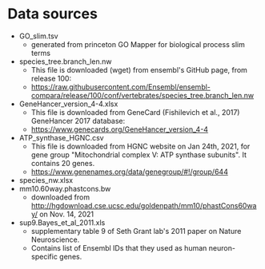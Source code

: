 # Data sources #
* GO_slim.tsv
	* generated from princeton GO Mapper for biological process slim terms
* species_tree.branch_len.nw
	* This file is downloaded (wget) from ensembl's GitHub page, from release 100:
	* https://raw.githubusercontent.com/Ensembl/ensembl-compara/release/100/conf/vertebrates/species_tree.branch_len.nw
* GeneHancer_version_4-4.xlsx
	* This file is downloaded from GeneCard (Fishilevich et al., 2017) GeneHancer 2017 database: 
	* https://www.genecards.org/GeneHancer_version_4-4
* ATP_synthase_HGNC.csv
	* This file is downloaded from HGNC website on Jan 24th, 2021, for gene group "Mitochondrial complex V: ATP synthase subunits". It contains 20 genes. 
	* https://www.genenames.org/data/genegroup/#!/group/644
* species_nw.xlsx
* mm10.60way.phastcons.bw
	* downloaded from http://hgdownload.cse.ucsc.edu/goldenpath/mm10/phastCons60way/ on Nov. 14, 2021 
* sup9.Bayes_et_al_2011.xls
	* supplementary table 9 of Seth Grant lab's 2011 paper on Nature Neuroscience. 
	* Contains list of Ensembl IDs that they used as human neuron-specific genes. 
